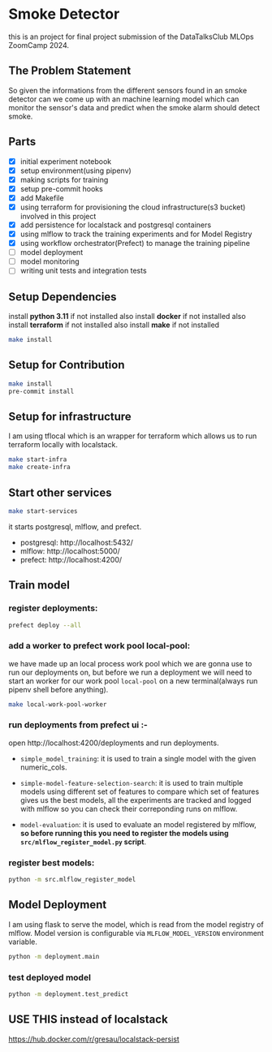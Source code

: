 # Smoke Detector
this is an project for final project submission of the DataTalksClub MLOps ZoomCamp 2024.

## The Problem Statement

So given the informations from the different sensors found in an smoke detector can we come up with an machine learning model which can monitor the sensor's data and predict when the smoke alarm should detect smoke.

## Parts

- [X] initial experiment notebook
- [X] setup environment(using pipenv)
- [X] making scripts for training
- [X] setup pre-commit hooks
- [X] add Makefile
- [X] using terraform for provisioning the cloud infrastructure(s3 bucket) involved in this project
- [X] add persistence for localstack and postgresql containers
- [X] using mlflow to track the training experiments and for Model Registry
- [X] using workflow orchestrator(Prefect) to manage the training pipeline
- [ ] model deployment
- [ ] model monitoring
- [ ] writing unit tests and integration tests

## Setup Dependencies
install **python 3.11** if not installed
also install **docker** if not installed
also install **terraform** if not installed
also install **make** if not installed

```bash
make install
```

## Setup for Contribution

```bash
make install
pre-commit install
```

## Setup for infrastructure

I am using tflocal which is an wrapper for terraform which allows us to run terraform locally with localstack.

```bash
make start-infra
make create-infra
```


## Start other services

```bash
make start-services
```

it starts postgresql, mlflow, and prefect.

- postgresql: http://localhost:5432/
- mlflow: http://localhost:5000/
- prefect: http://localhost:4200/

## Train model

### register deployments:
```bash
prefect deploy --all
```

### add a worker to prefect work pool local-pool:
we have made up an local process work pool which we are gonna use to run our deployments on, but before we run a deployment we will need to start an worker for our work pool ```local-pool``` on a new terminal(always run pipenv shell before anything).

```bash
make local-work-pool-worker
```

### run deployments from prefect ui :-

open http://localhost:4200/deployments and run deployments.

- ```simple_model_training```: it is used to train a single model with the given numeric_cols.

- ```simple-model-feature-selection-search```: it is used to train multiple models using different set of features to compare which set of features gives us the best models, all the experiments are tracked and logged with mlflow so you can check their correponding runs on mlflow.

- ```model-evaluation```: it is used to evaluate an model registered by mlflow, **so before running this you need to register the models using ```src/mlflow_register_model.py``` script**.

### register best models:
```bash
python -m src.mlflow_register_model
```

## Model Deployment
I am using flask to serve the model, which is read from the model registry of mlflow. Model version is configurable via ```MLFLOW_MODEL_VERSION``` environment variable.

```bash
python -m deployment.main
```

### test deployed model
```bash
python -m deployment.test_predict
```


## USE THIS instead of localstack
https://hub.docker.com/r/gresau/localstack-persist
